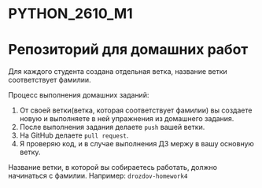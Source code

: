 # PYTHON_2610_M1
# Репозиторий для домашних работ

Для каждого студента создана отдельная ветка, название ветки соответствует фамилии.

Процесс выполнения домашних заданий:

1. От своей ветки(ветка, которая соответствует фамилии) вы создаете новую и выполняете в ней упражнения из домашнего задания.
2. После выполнения задания делаете `push` вашей ветки.
3. На GitHub делаете `pull request`.
4. Я проверяю код, и в случае выполнения ДЗ мержу в вашу основную ветку.

Название ветки, в которой вы собираетесь работать, должно начинаться с фамилии. Например: `drozdov-homework4`

